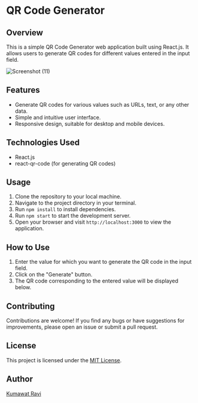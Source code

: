 # QR Code Generator

## Overview
This is a simple QR Code Generator web application built using React.js. It allows users to generate QR codes for different values entered in the input field.

![Screenshot (11)](https://github.com/ravi-480/Qr-CodeGenerator/assets/133526172/8227381f-9feb-45ce-a305-5853a24c5f81)

## Features
- Generate QR codes for various values such as URLs, text, or any other data.
- Simple and intuitive user interface.
- Responsive design, suitable for desktop and mobile devices.

## Technologies Used
- React.js
- react-qr-code (for generating QR codes)

## Usage
1. Clone the repository to your local machine.
2. Navigate to the project directory in your terminal.
3. Run `npm install` to install dependencies.
4. Run `npm start` to start the development server.
5. Open your browser and visit `http://localhost:3000` to view the application.

## How to Use
1. Enter the value for which you want to generate the QR code in the input field.
2. Click on the "Generate" button.
3. The QR code corresponding to the entered value will be displayed below.

## Contributing
Contributions are welcome! If you find any bugs or have suggestions for improvements, please open an issue or submit a pull request.

## License
This project is licensed under the [MIT License](LICENSE).

## Author
[Kumawat Ravi](https://github.com/ravi-480)

